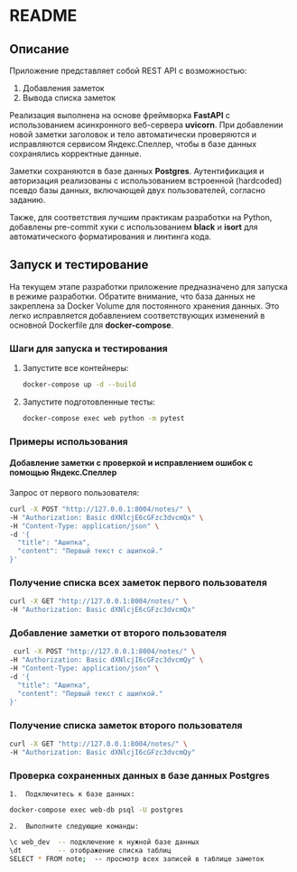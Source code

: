 # README

## Описание

Приложение представляет собой REST API с возможностью:

1. Добавления заметок
2. Вывода списка заметок

Реализация выполнена на основе фреймворка **FastAPI** с использованием асинхронного
веб-сервера **uvicorn**. При добавлении новой заметки заголовок и тело автоматически
проверяются и исправляются сервисом Яндекс.Спеллер, чтобы в базе данных сохранялись
корректные данные.

Заметки сохраняются в базе данных **Postgres**. Аутентификация и авторизация реализованы
с использованием встроенной (hardcoded) псевдо базы данных, включающей двух
пользователей, согласно заданию.

Также, для соответствия лучшим практикам разработки на Python, добавлены pre-commit хуки
с использованием **black** и **isort** для автоматического форматирования и линтинга
кода.

## Запуск и тестирование

На текущем этапе разработки приложение предназначено для запуска в режиме разработки.
Обратите внимание, что база данных не закреплена за Docker Volume для постоянного
хранения данных. Это легко исправляется добавлением соответствующих изменений в основной
Dockerfile для **docker-compose**.

### Шаги для запуска и тестирования

1. Запустите все контейнеры:

    ```bash
    docker-compose up -d --build
    ```

2. Запустите подготовленные тесты:

    ```bash
    docker-compose exec web python -m pytest
    ```

### Примеры использования

#### Добавление заметки с проверкой и исправлением ошибок с помощью Яндекс.Спеллер

Запрос от первого пользователя:

```bash
curl -X POST "http://127.0.0.1:8004/notes/" \
-H "Authorization: Basic dXNlcjE6cGFzc3dvcmQx" \
-H "Content-Type: application/json" \
-d '{
  "title": "Ашипка",
  "content": "Первый текст с ашипкой."
}'
```

### Получение списка всех заметок первого пользователя

```bash
curl -X GET "http://127.0.0.1:8004/notes/" \
-H "Authorization: Basic dXNlcjE6cGFzc3dvcmQx"
```

### Добавление заметки от второго пользователя

```bash
 curl -X POST "http://127.0.0.1:8004/notes/" \
-H "Authorization: Basic dXNlcjI6cGFzc3dvcmQy" \
-H "Content-Type: application/json" \
-d '{
  "title": "Ашипка",
  "content": "Первый текст с ашипкой."
}'
```

### Получение списка заметок второго пользователя

```bash
curl -X GET "http://127.0.0.1:8004/notes/" \
-H "Authorization: Basic dXNlcjI6cGFzc3dvcmQy"
```

### Проверка сохраненных данных в базе данных Postgres

	1.	Подключитесь к базе данных:

```bash
docker-compose exec web-db psql -U postgres
```

	2.	Выполните следующие команды:

```bash
\c web_dev  -- подключение к нужной базе данных
\dt         -- отображение списка таблиц
SELECT * FROM note;  -- просмотр всех записей в таблице заметок
```
